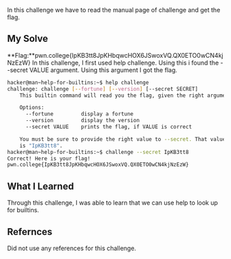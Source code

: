 In this challenge we have to read the manual page of challenge and get the flag.
## My Solve

**Flag:**pwn.college{IpKB3tt8JpKHbqwcHOX6JSwoxVQ.QX0ETO0wCN4kjNzEzW}
In this challenge, I first used help challenge. Using this i found the --secret VALUE argument. Using this argument I got the flag.
```bash
hacker@man~help-for-builtins:~$ help challenge
challenge: challenge [--fortune] [--version] [--secret SECRET]
    This builtin command will read you the flag, given the right arguments!

    Options:
      --fortune         display a fortune
      --version         display the version
      --secret VALUE    prints the flag, if VALUE is correct

    You must be sure to provide the right value to --secret. That value
    is "IpKB3tt8".
hacker@man~help-for-builtins:~$ challenge --secret IpKB3tt8
Correct! Here is your flag!
pwn.college{IpKB3tt8JpKHbqwcHOX6JSwoxVQ.QX0ETO0wCN4kjNzEzW}
```

## What I Learned
Through this challenge, I was able to learn that we can use help to look up for builtins.
## Refernces
Did not use any references for this challenge.
